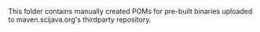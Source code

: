 This folder contains manually created POMs for pre-built binaries
uploaded to maven.scijava.org's thirdparty repository.
